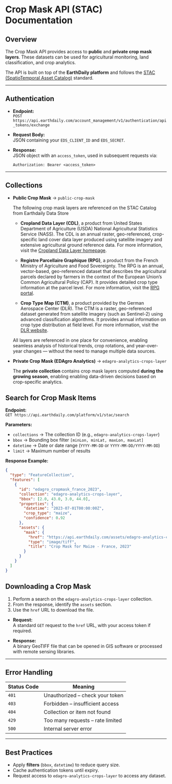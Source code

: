 <meta property="og:title" content="This page presents the Crop Mask API (STAC) to access Crop Mask Layer..">

# Crop Mask API (STAC) Documentation

## Overview
The Crop Mask API provides access to **public** and **private crop mask layers**. These datasets can be used for agricultural monitoring, land classification, and crop analytics.  

The API is built on top of the **EarthDaily platform** and follows the [STAC (SpatioTemporal Asset Catalog)](https://stacspec.org/) standard.

---
## Authentication

- **Endpoint:**  
  `POST https://api.earthdaily.com/account_management/v1/authentication/api_tokens/exchange`  

- **Request Body:**  
  JSON containing your `EDS_CLIENT_ID` and `EDS_SECRET`.  

- **Response:**  
  JSON object with an `access_token`, used in subsequent requests via:  
  ```
  Authorization: Bearer <access_token>
  ```

---

## Collections

- **Public Crop Mask** → `public-crop-mask`  
   
    The following crop mask layers are referenced on the STAC Catalog from Earthdaily Data Store
    - **Cropland Data Layer (CDL)**, a product from United States Department of Agriculture (USDA) National Agricultural Statistics Service (NASS). The CDL is an annual raster, geo-referenced, crop-specific land cover data layer produced using satellite imagery and extensive agricultural ground reference data. For more information, visit the [Cropland Data Layer homepage](https://www.nass.usda.gov/Research_and_Science/Cropland/SARS1a.php).

    - **Registre Parcellaire Graphique (RPG)**, a product from the French Ministry of Agriculture and Food Sovereignty. The RPG is an annual, vector-based, geo-referenced dataset that describes the agricultural parcels declared by farmers in the context of the European Union’s Common Agricultural Policy (CAP). It provides detailed crop type information at the parcel level. For more information, visit the [RPG portal](geoservices.ign.fr/documentation/donnees/vecteur/rpg).

    - **Crop Type Map (CTM)**, a product provided by the German Aerospace Center (DLR). The CTM is a raster, geo-referenced dataset generated from satellite imagery (such as Sentinel-2) using advanced classification algorithms. It provides annual information on crop type distribution at field level. For more information, visit the [DLR website](https://www.dlr.de/en/latest/news/2024/these-crops-grow-in-germany-six-year-analysis).

  All layers are referenced in one place for convenience, enabling seamless analysis of historical trends, crop rotations, and year-over-year changes — without the need to manage multiple data sources.  


- **Private Crop Mask (EDAgro Analytics)** → `edagro-analytics-crops-layer`  

  The **private collection** contains crop mask layers computed **during the growing season**, enabling enabling data-driven decisions based on crop-specific analytics. 



## Search for Crop Mask Items

**Endpoint:**  
  `GET https://api.earthdaily.com/platform/v1/stac/search`  

**Parameters:**  
  - `collections` → The collection ID (e.g., `edagro-analytics-crops-layer`)  
  - `bbox` → Bounding box filter `[minLon, minLat, maxLon, maxLat]`  
  - `datetime` → Date or date range (`YYYY-MM-DD` or `YYYY-MM-DD/YYYY-MM-DD`)  
  - `limit` → Maximum number of results  


**Response Example:**
  
```json
{
  "type": "FeatureCollection",
  "features": [
    {
      "id": "edagro_cropmask_france_2023",
      "collection": "edagro-analytics-crops-layer",
      "bbox": [2.0, 43.0, 3.0, 44.0],
      "properties": {
        "datetime": "2023-07-01T00:00:00Z",
        "crop_type": "maize",
        "confidence": 0.92
      },
      "assets": {
        "mask": {
          "href": "https://api.earthdaily.com/assets/edagro-analytics-crops-layer/edagro_cropmask_france_2023.tif",
          "type": "image/tiff",
          "title": "Crop Mask for Maize - France, 2023"
        }
      }
    }
  ]
}
```


## Downloading a Crop Mask

1. Perform a search on the `edagro-analytics-crops-layer` collection.  
2. From the response, identify the `assets` section.  
3. Use the `href` URL to download the file.  

- **Request:**  
  A standard `GET` request to the `href` URL, with your access token if required.  

- **Response:**  
  A binary GeoTIFF file that can be opened in GIS software or processed with remote sensing libraries.  

---

## Error Handling

| Status Code | Meaning                            |
|-------------|------------------------------------|
| `401`       | Unauthorized – check your token    |
| `403`       | Forbidden – insufficient access    |
| `404`       | Collection or item not found       |
| `429`       | Too many requests – rate limited   |
| `500`       | Internal server error              |

---

## Best Practices

- Apply **filters** (`bbox`, `datetime`) to reduce query size.  
- Cache authentication tokens until expiry.  
- Request access to `edagro-analytics-crops-layer` to access any dataset.  

